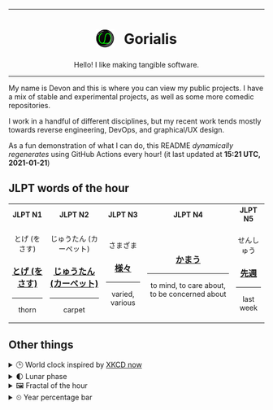 ***

<h1 align="center">
<sub>
    <img src="readme/resources/avatar.png" height="36">
</sub>
&nbsp;
Gorialis
</h1>
<p align="center">
Hello! I like making tangible software.
</p>

***

My name is Devon and this is where you can view my public projects. I have a mix of stable and experimental projects, as well as some more comedic repositories.

I work in a handful of different disciplines, but my recent work tends mostly towards reverse engineering, DevOps, and graphical/UX design.

As a fun demonstration of what I can do, this README *dynamically regenerates* using GitHub Actions every hour! (it last updated at **15:21 UTC, 2021-01-21**)

<h2>JLPT words of the hour</h2>
<table>
    <tr>
        <th>JLPT N1</th>
        <th>JLPT N2</th>
        <th>JLPT N3</th>
        <th>JLPT N4</th>
        <th>JLPT N5</th>
    </tr>
    <tr>
        <td>
            <p align="center">とげ (をさす)</p>
            <h3 align="center"><b><a href="https://jisho.org/search/%E3%81%A8%E3%81%92%20%28%E3%82%92%E3%81%95%E3%81%99%29">とげ (をさす)</a></b></h3>
            <hr>
            <p align="center">thorn</p>
        </td>
        <td>
            <p align="center">じゅうたん (カーペット)</p>
            <h3 align="center"><b><a href="https://jisho.org/search/%E3%81%98%E3%82%85%E3%81%86%E3%81%9F%E3%82%93%20%28%E3%82%AB%E3%83%BC%E3%83%9A%E3%83%83%E3%83%88%29">じゅうたん (カーペット)</a></b></h3>
            <hr>
            <p align="center">carpet</p>
        </td>
        <td>
            <p align="center">さまざま</p>
            <h3 align="center"><b><a href="https://jisho.org/search/%E6%A7%98%E3%80%85">様々</a></b></h3>
            <hr>
            <p align="center">varied,<wbr> various</p>
        </td>
        <td>
            <p align="center"></p>
            <h3 align="center"><b><a href="https://jisho.org/search/%E3%81%8B%E3%81%BE%E3%81%86">かまう</a></b></h3>
            <hr>
            <p align="center">to mind,<wbr> to care about,<wbr> to be concerned about</p>
        </td>
        <td>
            <p align="center">せんしゅう</p>
            <h3 align="center"><b><a href="https://jisho.org/search/%E5%85%88%E9%80%B1">先週</a></b></h3>
            <hr>
            <p align="center">last week</p>
        </td>
    </tr>
</table>

<h2>Other things</h2>
<details>
<summary>🕒  World clock inspired by <a href="https://xkcd.com/now">XKCD now</a></summary>

> <img src="generated/now.png" width="512">

</details>
<details>
<summary>🌓 Lunar phase</summary>

The moon is approximately 30.59% through its phase (First Quarter).

</details>
<details>
<summary>&#x1f5bc; Fractal of the hour</summary>

> <img src="generated/fractal.png" width="512">

</details>
<details>
<summary>&#x23f2; Year percentage bar</summary>
<pre><code>2021 [█▁▁▁▁▁▁▁▁▁▁▁▁▁▁▁▁▁▁▁] 5.65%</code></pre>
</details>
